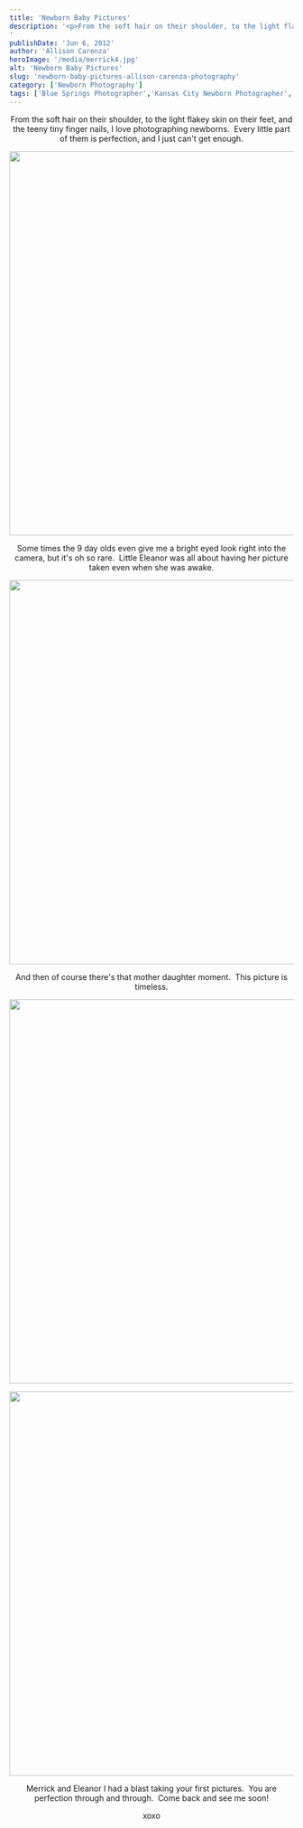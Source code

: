 ```yaml
---
title: 'Newborn Baby Pictures'
description: '<p>From the soft hair on their shoulder, to the light flakey skin on their feet, and the teeny tiny finger [&hellip;]</p>
'
publishDate: 'Jun 6, 2012'
author: 'Allison Carenza'
heroImage: '/media/merrick4.jpg'
alt: 'Newborn Baby Pictures'
slug: 'newborn-baby-pictures-allison-carenza-photography'
category: ['Newborn Photography']
tags: ['Blue Springs Photographer','Kansas City Newborn Photographer','Newborn Photography','Newborn Pictures']
---
```


<p style="text-align: center;">
<p style="text-align: center;">From the soft hair on their shoulder, to the light flakey skin on their feet, and the teeny tiny finger nails, I love photographing newborns.  Every little part of them is perfection, and I just can&apos;t get enough.</p>
<p style="text-align: center;"><img class="aligncenter size-full wp-image-4134" title="merrick4" src="/media/merrick4.jpg" alt="" width="930" height="680" srcset="/media/merrick4.jpg 930w, /media/merrick4-300x219.jpg 300w, /media/merrick4-768x562.jpg 768w" sizes="(max-width: 930px) 100vw, 930px" /></p>
<p style="text-align: center;">Some times the 9 day olds even give me a bright eyed look right into the camera, but it&apos;s oh so rare.  Little Eleanor was all about having her picture taken even when she was awake.</p>
<p style="text-align: center;"><img class="aligncenter size-full wp-image-4132" title="merrick2" src="/media/merrick2.jpg" alt="" width="930" height="680" srcset="/media/merrick2.jpg 930w, /media/merrick2-300x219.jpg 300w, /media/merrick2-768x562.jpg 768w" sizes="(max-width: 930px) 100vw, 930px" /></p>
<p style="text-align: center;">And then of course there&apos;s that mother daughter moment.  This picture is timeless.</p>
<p style="text-align: center;"><img class="aligncenter size-full wp-image-4131" title="merrick1" src="/media/merrick1.jpg" alt="" width="930" height="680" srcset="/media/merrick1.jpg 930w, /media/merrick1-300x219.jpg 300w, /media/merrick1-768x562.jpg 768w" sizes="(max-width: 930px) 100vw, 930px" /></p>
<p style="text-align: center;">
<p style="text-align: center;"><img class="aligncenter size-full wp-image-4133" title="merrick3" src="/media/merrick3.jpg" alt="" width="930" height="680" srcset="/media/merrick3.jpg 930w, /media/merrick3-300x219.jpg 300w, /media/merrick3-768x562.jpg 768w" sizes="(max-width: 930px) 100vw, 930px" /></p>
<p style="text-align: center;">Merrick and Eleanor I had a blast taking your first pictures.  You are perfection through and through.  Come back and see me soon!</p>
<p style="text-align: center;">xoxo</p>
